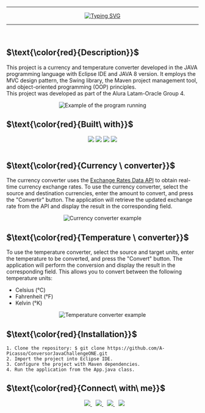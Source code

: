 <hr>
<p align="center">
   <a href="https://git.io/typing-svg">
    <img src="https://readme-typing-svg.demolab.com?font=Montserrat&weight=800&size=50&pause=1000&color=FF0000&center=true&vCenter=true&repeat=false&width=800&height=80&lines=ConversorJavaChallengeONE" alt="Typing SVG" />
   </a>
</p>
<hr>
<br>

## $\text{\color{red}{Description}}$
This project is a currency and temperature converter developed in the JAVA programming language with Eclipse IDE and JAVA 8 version.
It employs the MVC design pattern, the Swing library, the Maven project management tool, and object-oriented programming (OOP) principles.<br>
This project was developed as part of the Alura Latam-Oracle Group 4.
<div align="center">
  <img src="https://user-images.githubusercontent.com/95196431/229708666-aac95641-c30a-487e-ab3a-2dddad386938.gif" alt="Example of the program running"/>
</div>

## $\text{\color{red}{Built\ with}}$
<div align="center">
  <img src="https://img.shields.io/badge/Java-ED8B00?style=for-the-badge&logo=openjdk&logoColor=white"/>
  <img src="https://img.shields.io/badge/apache_maven-C71A36?style=for-the-badge&logo=apachemaven&logoColor=white"/>
  <img src="https://img.shields.io/badge/GIT-E44C30?style=for-the-badge&logo=git&logoColor=white"/>
  <img src="https://img.shields.io/badge/Eclipse%20IDE-2C2255.svg?style=for-the-badge&logo=Eclipse-IDE&logoColor=white"/>
</div>
<br>

## $\text{\color{red}{Currency \ converter}}$
The currency converter uses the <a target="_blank" href="https://apilayer.com/marketplace/exchangerates_data-api#authentication">Exchange Rates Data API</a> to obtain real-time currency exchange rates.
To use the currency converter, select the source and destination currencies, enter the amount to convert, and press the "Convertir" button. 
The application will retrieve the updated exchange rate from the API and display the result in the corresponding field.
<div align="center">
  <img src="https://user-images.githubusercontent.com/95196431/229709113-54584f56-4455-49dc-a409-8dcc6c1b2c2d.gif" alt="Currency converter example"/>
</div>

## $\text{\color{red}{Temperature \ converter}}$
To use the temperature converter, select the source and target units, enter the temperature to be converted, and press the "Convert" button. 
The application will perform the conversion and display the result in the corresponding field. 
This allows you to convert between the following temperature units:
* Celsius (°C)
* Fahrenheit (°F)
* Kelvin (°K)
<div align="center">
  <img src="https://user-images.githubusercontent.com/95196431/229710430-655a8805-6f7b-4e8f-a045-dfa1efbeb4e0.gif" alt="Temperature converter example"/>
</div>

## $\text{\color{red}{Installation}}$
```
1. Clone the repository: $ git clone https://github.com/A-Picasso/ConversorJavaChallengeONE.git
2. Import the project into Eclipse IDE.
3. Configure the project with Maven dependencies.
4. Run the application from the App.java class.
```

## $\text{\color{red}{Connect\ with\ me}}$
<div align="center">
  <a style="margin-left: 10px;" target="_blank" href="https://www.linkedin.com/in/jose-alberto-picasso-mtz/">
    <img src="https://img.shields.io/badge/LinkedIn-0077B5?style=for-the-badge&logo=linkedin&logoColor=white"/>
  </a>
  <a style="margin-left: 10px;" target="_blank" href="mailto:japm996@gmail.com">
    <img src="https://img.shields.io/badge/Gmail-D14836?style=for-the-badge&logo=gmail&logoColor=white"/>
  </a>
  <a style="margin-left: 10px;" target="_blank" href="https://github.com/A-Picasso">
    <img src="https://img.shields.io/badge/GitHub-100000?style=for-the-badge&logo=github&logoColor=white"/>
  </a>
  <a style="margin-left: 10px;" target="_blank" href="https://twitter.com/Dark_Spectre17">
    <img src="https://img.shields.io/badge/Twitter-1DA1F2?style=for-the-badge&logo=twitter&logoColor=white"/>
  </a>
</div>
